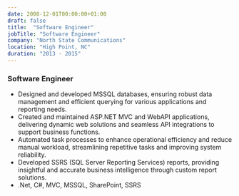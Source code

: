 ```yaml
---
date: 2008-12-01T00:00:00+01:00
draft: false
title:  "Software Engineer"
jobTitle: "Software Engineer"
company: "North State Communications"
location: "High Point, NC"
duration: "2013 - 2015"
---
```

### Software Engineer

- Designed and developed MSSQL databases, ensuring robust data management and efficient querying for various applications and reporting needs.
- Created and maintained ASP.NET MVC and WebAPI applications, delivering dynamic web solutions and seamless API integrations to support business functions.
- Automated task processes to enhance operational efficiency and reduce manual workload, streamlining repetitive tasks and improving system reliability.
- Developed SSRS (SQL Server Reporting Services) reports, providing insightful and accurate business intelligence through custom report solutions.
- .Net, C#, MVC, MSSQL, SharePoint, SSRS
